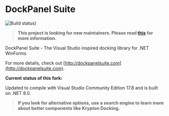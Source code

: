 DockPanel Suite
===============

![Build status](https://github.com/dhadner/dockpanelsuite/actions/workflows/dotnet-desktop.yml/badge.svg?event=push))

> **This project is looking for new maintainers. Please read [this](https://github.com/dockpanelsuite/dockpanelsuite/issues/663) for more information.**

DockPanel Suite - The Visual Studio inspired docking library for .NET WinForms

For more details, check out [http://dockpanelsuite.com](http://dockpanelsuite.com).

**Current status of this fork:**

Updated to compile with Visual Studio Community Edition 17.8 and is built on .NET 8.0.

> **If you look for alternative options, use a search engine to learn more about better components like Krypton Docking.**


